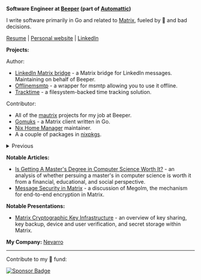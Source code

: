 **Software Engineer at [Beeper](https://beeper.com) (part of [Automattic](https://automattic.com/))**

I write software primarily in Go and related to [Matrix](https://matrix.org), fueled by 🍣 and bad decisions.

[Resume](https://sumnerevans.com/portfolio/resume.pdf) | [Personal website](https://sumnerevans.com?src=gh) | [LinkedIn](https://www.linkedin.com/in/sumnerevans)

**Projects:**

Author:
* [LinkedIn Matrix bridge](https://github.com/beeper/linkedin) - a Matrix bridge for LinkedIn messages. Maintaining on behalf of Beeper.
* [Offlinemsmtp](https://github.com/sumnerevans/offlinemsmtp) - a wrapper for msmtp allowing you to use it offline.
* [Tracktime](https://github.com/sumnerevans/tracktime) - a filesystem-backed time tracking solution.

Contributor:
* All of the [mautrix](https://github.com/mautrix) projects for my job at Beeper.
* [Gomuks](https://github.com/tulir/gomuks) - a Matrix client written in Go.
* [Nix Home Manager](https://github.com/nix-community/home-manager) maintainer.
* A a couple of packages in [nixpkgs](https://github.com/NixOS/nixpkgs).

<details>
<summary>Previous</summary>

* [Sublime Music](https://github.com/sublime-music/sublime-music) - a native Gonic/Subsonic/Airsonic/\*sonic client for Linux. Built using Python and GTK+.

</details>

**Notable Articles:**

* [Is Getting A Master's Degree in Computer Science Worth It?](https://sumnerevans.com/posts/school/is-getting-a-masters-in-cs-worth-it?src=ghreadme) - an analysis of whether persuing a master's in computer science is worth it from a financial, educational, and social perspective.
* [Message Security in Matrix](https://sumnerevans.com/posts/matrix/megolm?src=ghreadme) - a discussion of Megolm, the mechanism for end-to-end encryption in Matrix.

**Notable Presentations:**

* [Matrix Cryptographic Key Infrastructure](https://sumnerevans.com/posts/matrix/cryptographic-key-infrastructure?src=ghreadme) - an overview of key sharing, key backup, device and user verification, and secret storage within Matrix.

**My Company:** [Nevarro](https://nevarro.space)

---

Contribute to my 🍣 fund:

[![Sponsor Badge](https://img.shields.io/github/sponsors/sumnerevans?logo=github)](https://github.com/sponsors/sumnerevans)
